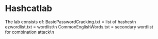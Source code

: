 # Hashcatlab

The lab consists of:
BasicPasswordCracking.txt = list of hashes\n
ezwordlist.txt = wordlist\n
CommonEnglishWords.txt = secondary wordlist for combination attack\n
